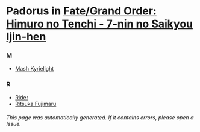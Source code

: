 # Padorus in [Fate/Grand Order: Himuro no Tenchi - 7-nin no Saikyou Ijin-hen](https://myanimelist.net/anime/36914/Fate_Grand_Order__Himuro_no_Tenchi_-_7-nin_no_Saikyou_Ijin-hen)

### M
* [Mash Kyrielight](https://github.com/shadow578/Project-Padoru/blob/master/table-of-contents/characters/MashKyrielight.md)

### R
* [Rider](https://github.com/shadow578/Project-Padoru/blob/master/table-of-contents/characters/Rider.md)
* [Ritsuka Fujimaru](https://github.com/shadow578/Project-Padoru/blob/master/table-of-contents/characters/RitsukaFujimaru.md)

###### This page was automatically generated. If it contains errors, please open a Issue.
